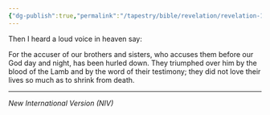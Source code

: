 ```yaml
---
{"dg-publish":true,"permalink":"/tapestry/bible/revelation/revelation-12-10b-11a/","title":"Revelation 12:10b–11a","tags":["bible-verse","bible-verse"],"dgHomeLink":true,"dgShowLocalGraph":true,"dgEnableSearch":true}
---
```



Then I heard a loud voice in heaven say:

For the accuser of our brothers and sisters, who accuses them before our God day and night, has been hurled down. They triumphed over him by the blood of the Lamb and by the word of their testimony; they did not love their lives so much as to shrink from death.


---
*New International Version (NIV)*